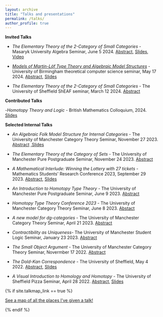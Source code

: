 ```yaml
---
layout: archive
title: "Talks and presentations"
permalink: /talks/
author_profile: true
---
```

**Invited Talks**

- *The Elementary Theory of the $2$-Category of Small Categories* - Masaryk University Algebra Seminar, June 5 2024. [Abstract](https://calum-hughes.github.io/talks/ET2CSCMasaryk), [Slides](https://calum-hughes.github.io/talks/ET2CSC.pdf), [Video](https://www.youtube.com/watch?v=RM4dOBbgiFI)



- [*Models of Martin-Löf Type Theory and Algebraic Model Structures*](https://researchseminars.org/talk/TheoryCSBham/15/) - University of Birmingham theoretical computer science seminar, May 17 2024. [Abstract](https://calum-hughes.github.io/talks/ModelsofMLTT), [Slides](https://calum-hughes.github.io/talks/ModelsofMLTT.pdf)


- *The Elementary Theory of the $2$-Category of Small Categories* - The University of Sheffield ShEAF seminar, March 12 2024. [Abstract](https://calum-hughes.github.io/talks/ET2CSC2/)


**Contributed Talks**

-*Homotopy Theory and Logic* - British Mathematics Colloquium, 2024. [Slides](https://calum-hughes.github.io/talks/BMC.pdf)


**Selected Internal Talks** 

- *An Algebraic Folk Model Structure for Internal Categories* - The University of Manchester Category Theory Seminar, November 27 2023. [Abstract](https://calum-hughes.github.io/talks/An_Algebraic_Folk_Model_Structure_for_Internal_Categories) ,[Slides](https://calum-hughes.github.io/talks/An_Algebraic_Folk_Model_Structure_for_Internal_Categories.pdf)

- *The Elementary Theory of the Category of Sets* - The University of Manchester Pure Postgraduate Seminar, November 24 2023. [Abstract](https://calum-hughes.github.io/talks/ETCS/)
- *A Mathematical Interlude: Winning the Lottery with 27 tickets* - Mathematics Students' Research Conference 2023, September 29 2023. [Abstract](https://calum-hughes.github.io/talks/Mathematical_Interlude), [Slides](https://calum-hughes.github.io/talks/A_Mathematical_Interlude.pdf)
- *An Introduction to Homotopy Type Theory* - The University of Manchester Pure Postgraduate Seminar, June 9 2023. [Abstract](https://calum-hughes.github.io/talks/IntroToHoTT/)
- *Homotopy Type Theory Conference 2023* - The University of Manchester Category Theory Seminar,  June 8 2023. [Abstact](https://calum-hughes.github.io/talks/HoTT23/)
- *A new model for dg-categories* - The University of Manchester Category Theory Seminar, April 21 2023. [Abstract](https://calum-hughes.github.io/talks/a%20new%20model%20for%20dg%20categories/)
- *Contractibility as Uniqueness*- The University of Manchester Student Logic Seminar, January 23 2023. [Abstract](https://calum-hughes.github.io/talks/Contractibility%20as%20Uniqueness/)
- *The Small Object Argument* - The University of Manchester Category Theory Seminar, Novermber 17 2022. [Abstract](https://calum-hughes.github.io/talks/the%20small%20object%20argument/)
- *The Dold-Kan Correspondence* - The University of Sheffield, May 4 2022. [Abstract](https://calum-hughes.github.io/talks/the_Dold-Kan_correspondence),  [Slides](https://calum-hughes.github.io/talks/Project_Presentation.pdf)
- *A Visual Introduction to Homology and Homotopy* - The University of Sheffield Pizza Seminar, April 28 2022. [Abstract](https://calum-hughes.github.io/talks/2022-04-28-A-Visual-Introduction-to-Homology-and-homotopy), [Slides](https://calum-hughes.github.io/talks/A_Visual_Introduction_to_Homology_and_Homotopy.pdf)

{% if site.talkmap_link == true %}

<p style="text-decoration:underline;"><a href="/talkmap.html">See a map of all the places I've given a talk!</a></p>

{% endif %}

<!--{% for post in site.talks reversed %}
  {% include archive-single-talk.html %}
{% endfor %}-->
